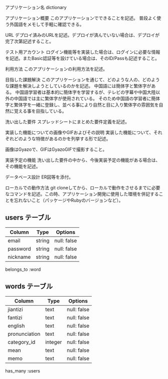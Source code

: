 アプリケーション名
dictionary

アプリケーション概要	このアプリケーションでできることを記述。
普段よく使う外国語をメモして手軽に確認できる。

URL	デプロイ済みのURLを記述。デプロイが済んでいない場合は、デプロイが完了次第記述すること。

テスト用アカウント	ログイン機能等を実装した場合は、ログインに必要な情報を記述。またBasic認証等を設けている場合は、そのID/Passも記述すること。

利用方法	このアプリケーションの利用方法を記述。

目指した課題解決	このアプリケーションを通じて、どのような人の、どのような課題を解決しようとしているのかを記述。
中国語には簡体字と繁体字がある。
中国語学習者は基本的に簡体字を学習するが、テレビの字幕や中国大陸以外の中国語では主に繁体字が使用されている。
そのため中国語の学習者に簡体字と繁体字を一緒に登録し、並べる事により自然と目に入り繁体字の雰囲気を自然に覚える事を目指している。

洗い出した要件	スプレッドシートにまとめた要件定義を記述。

実装した機能についての画像やGIFおよびその説明	実装した機能について、それぞれどのような特徴があるのかを列挙する形で記述。

画像はGyazoで、GIFはGyazoGIFで撮影すること。

実装予定の機能	洗い出した要件の中から、今後実装予定の機能がある場合は、その機能を記述。

データベース設計	ER図等を添付。

ローカルでの動作方法	git cloneしてから、ローカルで動作をさせるまでに必要なコマンドを記述。この時、アプリケーション開発に使用した環境を併記することを忘れないこと（パッケージやRubyのバージョンなど）。


## users テーブル

| Column     | Type   | Options     |
| ---------- | ------ | ----------- |
| email      | string | null: false |
| password   | string | null: false |
| nickname   | string | null: false |

belongs_to :word

## words テーブル

| Column        | Type    | Options     |
| ------------- | ------- | ----------- |
| jiantizi      | text    | null: false |
| fantizi       | text    | null: false |
| english       | text    | null: false |
| pronunciation | text    | null: false |
| category_id   | integer | null: false |
| mean          | text    | null: false |
| memo          | text    | null: false |

has_many :users
